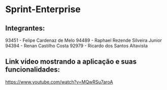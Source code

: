 # Sprint-Enterprise
## Integrantes:
93451 - Felipe Cardenaz de Melo
94489 - Raphael Rezende Silveira Junior
94394 - Renan Castilho Costa
92979 - Ricardo dos Santos Altavista

## Link vídeo mostrando a aplicação e suas funcionalidades:

https://www.youtube.com/watch?v=MQwRSu7aroA
